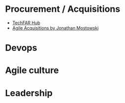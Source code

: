 # Procurement / Acquisitions
- [TechFAR Hub](https://techfarhub.cio.gov)
- [Agile Acquisitions by Jonathan Mostowski](https://www.youtube.com/channel/UCeG0G8-ey4IPJi75vVUbcVw)

# Devops
# Agile culture
# Leadership


